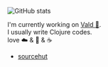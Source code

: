 <!--
### Hi there 👋

**rinx/rinx** is a ✨ _special_ ✨ repository because its `README.md` (this file) appears on your GitHub profile.

Here are some ideas to get you started:

- 🔭 I’m currently working on ...
- 🌱 I’m currently learning ...
- 👯 I’m looking to collaborate on ...
- 🤔 I’m looking for help with ...
- 💬 Ask me about ...
- 📫 How to reach me: ...
- 😄 Pronouns: ...
- ⚡ Fun fact: ...
-->

![GitHub stats](https://github-readme-stats.vercel.app/api?username=rinx&show_icons=true)

I'm currently working on [Vald 🌲](https://github.com/vdaas/vald).  
I usually write Clojure codes.  
love ☁️ & 🌈 & ☕️ 

- [sourcehut](https://git.sr.ht/~rinx)

<!--
![Top languages](https://github-readme-stats.vercel.app/api/top-langs/?username=rinx&hide=javascript,html,c,python)
-->
